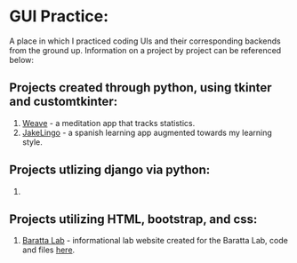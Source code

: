 # GUI Practice: 
A place in which I practiced coding UIs and their corresponding backends from the ground up. Information on a project by project can be referenced below:
## Projects created through python, using tkinter and customtkinter:
1. [Weave](weave) - a meditation app that tracks statistics.
2. [JakeLingo](jakelingo) - a spanish learning app augmented towards my learning style.
## Projects utlizing django via python:
1. 
## Projects utilizing HTML, bootstrap, and css:
1. [Baratta Lab](https://www.barattalab.org) - informational lab website created for the Baratta Lab, code and files [here](gui-practice/BarattaLab).